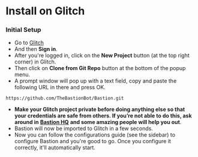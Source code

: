 # Install on Glitch

### Initial Setup <a id="initial-setup-glitch"></a>

* Go to [Glitch](https://glitch.com)
* And then **Sign in**.
* After you're logged in, click on the **New Project** button \(at the top right corner\) in Glitch.
* Then click on **Clone from Git Repo** button at the bottom of the popup menu.
* A prompt window will pop up with a text field, copy and paste the following URL in there and press OK.

```text
https://github.com/TheBastionBot/Bastion.git
```

* **Make your Glitch project private before doing anything else so that your credentials are safe from others. If you’re not able to do this, ask around in** [**Bastion HQ**](https://discord.gg/fzx8fkt) **and some amazing people will help you out**.
* Bastion will now be imported to Glitch in a few seconds.
* Now you can follow the configurations guide \(see the sidebar\) to configure Bastion and you're good to go. Once you configure it correctly, it'll automatically start.



